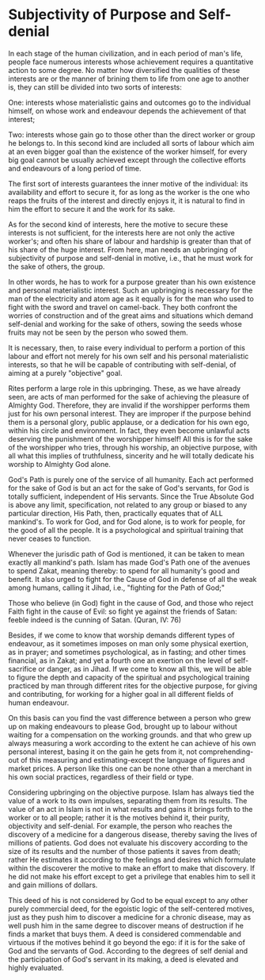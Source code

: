 Subjectivity of Purpose and Self-denial
=======================================

In each stage of the human civilization, and in each period of man's
life, people face numerous interests whose achievement requires a
quantitative action to some degree. No matter how diversified the
qualities of these interests are or the manner of brining them to life
from one age to another is, they can still be divided into two sorts of
interests:

One: interests whose materialistic gains and outcomes go to the
individual himself, on whose work and endeavour depends the achievement
of that interest;

Two: interests whose gain go to those other than the direct worker or
group he belongs to. In this second kind are included all sorts of
labour which aim at an even bigger goal than the existence of the worker
himself, for every big goal cannot be usually achieved except through
the collective efforts and endeavours of a long period of time.

The first sort of interests guarantees the inner motive of the
individual: its availability and effort to secure it, for as long as the
worker is the one who reaps the fruits of the interest and directly
enjoys it, it is natural to find in him the effort to secure it and the
work for its sake.

As for the second kind of interests, here the motive to secure these
interests is not sufficient, for the interests here are not only the
active worker's; and often his share of labour and hardship is greater
than that of his share of the huge interest. From here, man needs an
upbringing of subjectivity of purpose and self-denial in motive, i.e.,
that he must work for the sake of others, the group.

In other words, he has to work for a purpose greater than his own
existence and personal materialistic interest. Such an upbringing is
necessary for the man of the electricity and atom age as it equally is
for the man who used to fight with the sword and travel on camel-back.
They both confront the worries of construction and of the great aims and
situations which demand self-denial and working for the sake of others,
sowing the seeds whose fruits may not be seen by the person who sowed
them.

It is necessary, then, to raise every individual to perform a portion
of this labour and effort not merely for his own self and his personal
materialistic interests, so that he will be capable of contributing with
self-denial, of aiming at a purely "objective" goal.

Rites perform a large role in this upbringing. These, as we have
already seen, are acts of man performed for the sake of achieving the
pleasure of Almighty God. Therefore, they are invalid if the worshipper
performs them just for his own personal interest. They are improper if
the purpose behind them is a personal glory, public applause, or a
dedication for his own ego, within his circle and environment. In fact,
they even become unlawful acts deserving the punishment of the
worshipper himself! All this is for the sake of the worshipper who
tries, through his worship, an objective purpose, with all what this
implies of truthfulness, sincerity and he will totally dedicate his
worship to Almighty God alone.

God's Path is purely one of the service of all humanity. Each act
performed for the sake of God is but an act for the sake of God's
servants, for God is totally sufficient, independent of His servants.
Since the True Absolute God is above any limit, specification, not
related to any group or biased to any particular direction, His Path,
then, practically equates that of ALL mankind's. To work for God, and
for God alone, is to work for people, for the good of all the people. It
is a psychological and spiritual training that never ceases to
function.

Whenever the jurisdic path of God is mentioned, it can be taken to mean
exactly all mankind's path. Islam has made God's Path one of the avenues
to spend Zakat, meaning thereby: to spend for all humanity's good and
benefit. It also urged to fight for the Cause of God in defense of all
the weak among humans, calling it Jihad, i.e., "fighting for the Path of
God;"

Those who believe (in God) fight in the cause of God, and those who
reject Faith fight in the cause of Evil: so fight ye against the friends
of Satan: feeble indeed is the cunning of Satan. (Quran, IV: 76)

Besides, if we come to know that worship demands different types of
endeavour, as it sometimes imposes on man only some physical exertion,
as in prayer; and sometimes psychological, as in fasting; and other
times financial, as in Zakat; and yet a fourth one an exertion on the
level of self-sacrifice or danger, as in Jihad. If we come to know all
this, we will be able to figure the depth and capacity of the spiritual
and psychological training practiced by man through different rites for
the objective purpose, for giving and contributing, for working for a
higher goal in all different fields of human endeavour.

On this basis can you find the vast difference between a person who
grew up on making endeavours to please God, brought up to labour without
waiting for a compensation on the working grounds. and that who grew up
always measuring a work according to the extent he can achieve of his
own personal interest, basing it on the gain he gets from it, not
comprehending-out of this measuring and estimating-except the language
of figures and market prices. A person like this one can be none other
than a merchant in his own social practices, regardless of their field
or type.

Considering upbringing on the objective purpose. Islam has always tied
the value of a work to its own impulses, separating them from its
results. The value of an act in Islam is not in what results and gains
it brings forth to the worker or to all people; rather it is the motives
behind it, their purity, objectivity and self-denial. For example, the
person who reaches the discovery of a medicine for a dangerous disease,
thereby saving the lives of millions of patients. God does not evaluate
his discovery according to the size of its results and the number of
those patients it saves from death; rather He estimates it according to
the feelings and desires which formulate within the discoverer the
motive to make an effort to make that discovery. If he did not make his
effort except to get a privilege that enables him to sell it and gain
millions of dollars.

This deed of his is not considered by God to be equal except to any
other purely commercial deed, for the egoistic logic of the
self-centered motives, just as they push him to discover a medicine for
a chronic disease, may as well push him in the same degree to discover
means of destruction if he finds a market that buys them. A deed is
considered commendable and virtuous if the motives behind it go beyond
the ego: if it is for the sake of God and the servants of God. According
to the degrees of self denial and the participation of God's servant in
its making, a deed is elevated and highly evaluated.


